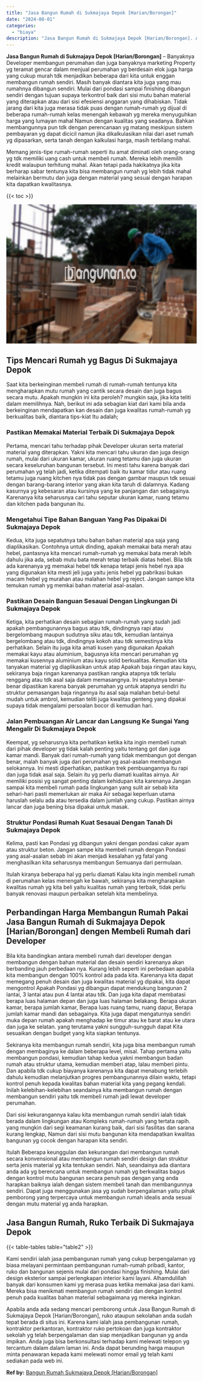 ```yaml
---
title: "Jasa Bangun Rumah di Sukmajaya Depok [Harian/Borongan]"
date: "2024-08-01"
categories: 
  - "biaya"
description: "Jasa Bangun Rumah di Sukmajaya Depok [Harian/Borongan]. Apabila anda ada sedang mencari pemborong untuk Jasa Bangun Rumah di Sukmajaya Depok [Harian/Boronga..."
---
```


**Jasa Bangun Rumah di Sukmajaya Depok \[Harian/Borongan\]** – Banyaknya Developer membangun perumahan dan juga banyaknya marketing Property yg teramat gencar dalam menjual perumahan yg berdesain elok juga harga yang cukup murah tdk menjadikan beberapa dari kita untuk enggan membangun rumah sendiri. Masih banyak diantara kita juga yang mau rumahnya dibangun sendiri. Mulai dari pondasi sampai finishing dibangun sendiri dengan tujuan supaya terkontrol baik dari sisi mutu bahan material yang diterapkan atau dari sisi efesiensi anggaran yang dihabiskan. Tidak jarang dari kita juga merasa tidak puas dengan rumah-rumah yg dijual di beberapa rumah-rumah kelas menengah kebawah yg mereka menyuguhkan harga yang lumayan mahal Namun dengan kualitas yang seadanya. Bahkan membangunnya pun tdk dengan perencanaan yg matang meskipun sistem pembayaran yg dapat dicicil namun jika dikalkulasikan nilai dari aset rumah yg dipasarkan, serta tanah dengan kalkulasi harga, masih terbilang mahal.

Memang jenis-tipe rumah-rumah seperti itu amat diminati oleh orang-orang yg tdk memiliki uang cash untuk membeli rumah. Mereka lebih memilih kredit walaupun terhitung mahal. Akan tetapi pada hakikatnya jika kita berharap sabar tentunya kita bisa membangun rumah yg lebih tidak mahal melainkan bermutu dan juga dengan material yang sesuai dengan harapan kita dapatkan kwalitasnya.

{{< toc >}}

![Jasa Bangun Rumah di Sukmajaya Depok [Harian/Borongan]](/images/borong-bangunan-12.png)

## Tips Mencari Rumah yg Bagus Di Sukmajaya Depok

Saat kita berkeinginan membeli rumah di rumah-rumah tentunya kita mengharapkan mutu rumah yang cantik secara desain dan juga bagus secara mutu. Apakah mungkin ini kita peroleh? mungkin saja, jika kita teliti dalam memilihnya. Nah, berikut ini ada sebagian kiat dari kami bila anda berkeinginan mendapatkan kan desain dan juga kwalitas rumah-rumah yg berkualitas baik, diantara tips-kiat Itu adalah;

### Pastikan Memakai Material Terbaik Di Sukmajaya Depok

Pertama, mencari tahu terhadap pihak Developer ukuran serta material material yang diterapkan. Yakni kita mencari tahu ukuran dan juga design rumah, mulai dari ukuran kamar, ukuran ruang tetamu dan juga ukuran secara keseluruhan bangunan tersebut. Ini mesti tahu karena banyak dari perumahan yg telah jadi, ketika ditempati baik itu kamar tidur atau ruang tetamu juga ruang kitchen nya tidak pas dengan gambar maupun tdk sesuai dengan barang-barang interior yang akan kita taruh di dalamnya. Kadang kasurnya yg kebesaran atau kursinya yang ke panjangan dan sebagainya. Karenanya kita seharusnya cari tahu seputar ukuran kamar, ruang tetamu dan kitchen pada bangunan itu.

### Mengetahui Tipe Bahan Banguan Yang Pas Dipakai Di Sukmajaya Depok

Kedua, kita juga sepatutnya tahu bahan bahan material apa saja yang diaplikasikan. Contohnya untuk dinding, apakah memakai bata merah atau hebel, pantasnya kita mencari rumah-rumah yg memakai bata merah lebih dahulu jika ada, sebab mutu bata merah tetap terbaik diatas hebel. Bila tdk ada karenanya yg memakai hebel tdk kenapa tetapi jenis hebel nya apa yang digunakan kita mesti jeli juga yaitu jenis hebel yg pabrikasi bukan macam hebel yg murahan atau malahan hebel yg reject. Jangan sampe kita temukan rumah yg memkai bahan material asal-asalan.

### Pastikan Desain Banguan Sesauai Dengan Lingkungan Di Sukmajaya Depok

Ketiga, kita perhatikan desain sebagian rumah-rumah yang sudah jadi apakah pembangunannya bagus atau tdk, dindingnya rapi atau bergelombang maupun sudutnya siku atau tdk, kemudian lantainya bergelombang atau tdk, dindingnya kokoh atau tdk semestinya kita perhatikan. Selain itu juga kita amati kusen yang digunakan Apakah memakai kayu atau aluminium, bagusnya kita mencari perumahan yg memakai kusennya aluminium atau kayu solid berkualitas. Kemudian kita tanyakan material yg diaplikasikan untuk atap Apakah baja ringan atau kayu, sekiranya baja ringan karenanya pastikan rangka atapnya tdk terlalu renggang atau tdk asal saja dalam memasangnya. Ini sepatutnya benar-benar dipastikan karena banyak perumahan yg untuk atapnya sendiri itu struktur pemasangan baja ringannya itu asal saja malahan betul-betul mudah untuk ambrol, kemudian teliti juga kwalitas genteng yang dipakai supaya tidak mengalami persoalan bocor di kemudian hari.

### Jalan Pembuangan Air Lancar dan Langsung Ke Sungai Yang Mengalir Di Sukmajaya Depok

Keempat, yg seharusnya kita perhatikan ketika kita ingin membeli rumah dari pihak developer yg tidak kalah penting yaitu tentang got dan juga kamar mandi. Banyak dari rumah-rumah yang tidak membangun got dengan benar, malah banyak juga dari perumahan yg asal-asalan membangun selokannya. Ini mesti diperhatikan, pastikan trek pembuangannya itu rapi dan juga tidak asal saja. Selain itu yg perlu diamati kualitas airnya. Air memiliki posisi yg sangat penting dalam kehidupan kita karenanya Jangan sampai kita membeli rumah pada lingkungan yang sulit air sebab kita sehari-hari pasti memerlukan air maka Air sebagai keperluan utama haruslah selalu ada atau tersedia dalam jumlah yang cukup. Pastikan airnya lancar dan juga bening bisa dipakai untuk masak.

### Struktur Pondasi Rumah Kuat Sesauai Dengan Tanah Di Sukmajaya Depok

Kelima, pasti kan Pondasi yg dibangun yakni dengan pondasi cakar ayam atau struktur beton. Jangan sampe kita membeli rumah dengan Pondasi yang asal-asalan sebab ini akan menjadi kesalahan yg fatal yang menghasilkan kita seharusnya membangun Semuanya dari permulaan.

Itulah kiranya beberapa hal yg perlu diamati Kalau kita ingin membeli rumah di perumahan kelas menengah ke bawah, sekiranya kita mengharapkan kwalitas rumah yg kita beli yaitu kualitas rumah yang terbaik, tidak perlu banyak renovasi maupun perbaikan setelah kita membelinya.

## Perbandingan Harga Membangun Rumah Pakai Jasa Bangun Rumah di Sukmajaya Depok \[Harian/Borongan\] dengen Membeli Rumah dari Developer

Bila kita bandingkan antara membeli rumah dari developer dengan membangun dengan bahan material dan desain sendiri karenanya akan berbanding jauh perbedaan nya. Kurang lebih seperti ini perbedaan apabila kita membangun dengan 100% kontrol ada pada kita. Karenanya kita dapat memegang penuh desain dan juga kwalitas material yg dipakai, kita dapat mengontrol Apakah Pondasi yg dibangun dapat mendukung bangunan 2 lantai, 3 lantai atau pun 4 lantai atau tdk. Dan juga kita dapat membatasi berapa luas halaman depan dan juga luas halaman belakang. Berapa ukuran kamar, berapa jumlah kamar, Berapa luas ruang tamu, ruang dapur, Berapa jumlah kamar mandi dan sebagainya. Kita juga dapat mengaturnya sendiri muka depan rumah apakah menghadap ke timur atau ke barat atau ke utara dan juga ke selatan. yang terutama yakni sungguh-sungguh dapat Kita sesuaikan dengan budget yang kita siapkan tentunya.

Sekiranya kita membangun rumah sendiri, kita juga bisa membangun rumah dengan membaginya ke dalam beberapa level, misal. Tahap pertama yaitu membangun pondasi, kemudian tahap kedua yakni membangun badan rumah atau struktur utama, kemudian memberi atap, lalau memberi pintu. Dan apabila tdk cukup biayanya karenanya kita dapat menabung terlebih dahulu kemudian melanjutkan progres pembangunannya dilain waktu, tetapi kontrol penuh kepada kwalitas bahan material kita yang pegang kendali. Inilah kelebihan-kelebihan seandainya kita membangun rumah dengan membangun sendiri yaitu tdk membeli rumah jadi lewat developer perumahan.

Dari sisi kekurangannya kalau kita membangun rumah sendiri ialah tidak berada dalam lingkungan atau Kompleks rumah-rumah yang tertata rapih. yang mungkin dari segi keamanan kurang baik, dari sisi fasilitas dan sarana kurang lengkap, Namun dari sisi mutu bangunan kita mendapatkan kwalitas bangunan yg cocok dengan harapan kita sendiri.

Itulah Beberapa keunggulan dan kekurangan dari membangun rumah secara konvensional atau membangun rumah sendiri design dan struktur serta jenis material yg kita tentukan sendiri. Nah, seandainya ada diantara anda ada yg berencana untuk membangun rumah yg berkwalitas bagus dengan kontrol mutu bangunan secara penuh pas dengan yang anda harapkan baiknya ialah dengan sistem membeli tanah dan membangunnya sendiri. Dapat juga menggunakan jasa yg sudah berpengalaman yaitu pihak pemborong yang terpercaya untuk membangun rumah idealis anda sesuai dengan mutu material yg anda harapkan.

## Jasa Bangun Rumah, Ruko Terbaik Di Sukmajaya Depok

{{< table-tables table="table2" >}}

Kami sendiri ialah jasa pembangunan rumah yang cukup berpengalaman yg biasa melayani permintaan pembangunan rumah-rumah pribadi, kantor, ruko dan bangunan sejenis mulai dari pondasi hingga finishing. Mulai dari design eksterior sampai perlengkapan interior kami layani. Alhamdulillah banyak dari konsumen kami yg merasa puas ketika memakai jasa dari kami. Mereka bisa menikmati membangun rumah sendiri dan dengan kontrol penuh pada kualitas bahan material sebagaimana yg mereka inginkan.

Apabila anda ada sedang mencari pemborong untuk Jasa Bangun Rumah di Sukmajaya Depok \[Harian/Borongan\], ruko ataupun sekolahan anda sudah tepat berada di situs ini. Karena kami ialah jasa pembangunan rumah, kontraktor perkantoran, kontraktor ruko pertokoan dan juga kontraktor sekolah yg telah berpengalaman dan siap menjadikan bangunan yg anda impikan. Anda juga bisa berkonsultasi terhadap kami melewati telepon yg tercantum dalam dalam laman ini. Anda dapat berunding harga maupun minta penawaran kepada kami melewati nomor email yg telah kami sediakan pada web ini.

**Ref by:** [Bangun Rumah Sukmajaya Depok [Harian/Borongan]](https://id.wikipedia.org/wiki/Bangun)
